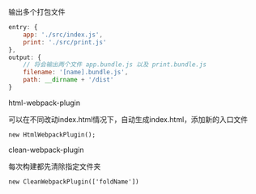 
输出多个打包文件

```javascript
entry: {
    app: './src/index.js',
    print: './src/print.js'
},
output: {
    // 将会输出两个文件 app.bundle.js 以及 print.bundle.js
    filename: '[name].bundle.js',
    path: __dirname + '/dist'
}
```

html-webpack-plugin

可以在不同改动index.html情况下，自动生成index.html，添加新的入口文件

```
new HtmlWebpackPlugin();
```

clean-webpack-plugin

每次构建都先清除指定文件夹

```
new CleanWebpackPlugin(['foldName'])
```